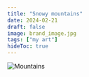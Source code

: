 ```yaml
---
title: "Snowy mountains"
date: 2024-02-21
draft: false
image: brand_image.jpg
tags: ["my art"]
hideToc: true
---
```


![Mountains](https://www.mustachedsquid.com/art/img/paintings/Snowy%20Mountains.png)
